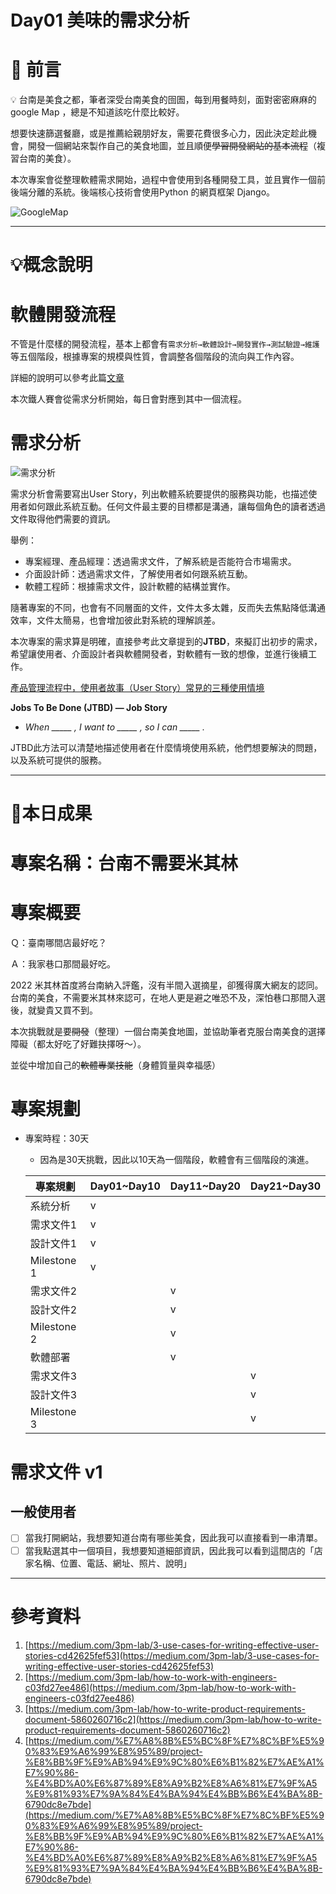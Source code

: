 # Day01 美味的需求分析


# 🏁 前言

<aside>
💡 台南是美食之都，筆者深受台南美食的囹圄，每到用餐時刻，面對密密麻麻的google Map ，總是不知道該吃什麼比較好。

想要快速篩選餐廳，或是推薦給親朋好友，需要花費很多心力，因此決定趁此機會，開發一個網站來製作自己的美食地圖，並且順便~~學習開發網站的基本流程~~（複習台南的美食）。

本次專案會從整理軟體需求開始，過程中會使用到各種開發工具，並且實作一個前後端分離的系統。後端核心技術會使用Python 的網頁框架 Django。

</aside>

![GoogleMap](Day01%20%E7%BE%8E%E5%91%B3%E7%9A%84%E9%9C%80%E6%B1%82%E5%88%86%E6%9E%90%206468cbfdc02e44ae91521c10c45a49f7/Untitled.png)

---

# 💡概念說明

# 軟體開發流程

不管是什麼樣的開發流程，基本上都會有`需求分析→軟體設計→開發實作→測試驗證→維護`等五個階段，根據專案的規模與性質，會調整各個階段的流向與工作內容。

詳細的說明可以參考此篇[文章](https://tw.alphacamp.co/blog/app-development-process)

本次鐵人賽會從需求分析開始，每日會對應到其中一個流程。

# 需求分析

![需求分析](Day01%20%E7%BE%8E%E5%91%B3%E7%9A%84%E9%9C%80%E6%B1%82%E5%88%86%E6%9E%90%206468cbfdc02e44ae91521c10c45a49f7/Untitled%201.png)

需求分析會需要寫出User Story，列出軟體系統要提供的服務與功能，也描述使用者如何跟此系統互動。任何文件最主要的目標都是溝通，讓每個角色的讀者透過文件取得他們需要的資訊。

舉例：

- 專案經理、產品經理：透過需求文件，了解系統是否能符合市場需求。
- 介面設計師：透過需求文件，了解使用者如何跟系統互動。
- 軟體工程師：根據需求文件，設計軟體的結構並實作。

隨著專案的不同，也會有不同層面的文件，文件太多太雜，反而失去焦點降低溝通效率，文件太簡易，也會增加彼此對系統的理解誤差。

本次專案的需求算是明確，直接參考此文章提到的**JTBD**，來擬訂出初步的需求，希望讓使用者、介面設計者與軟體開發者，對軟體有一致的想像，並進行後續工作。

[產品管理流程中，使用者故事（User Story）常見的三種使用情境](https://medium.com/3pm-lab/3-use-cases-for-writing-effective-user-stories-cd42625fef53)

**Jobs To Be Done (JTBD) — Job Story**

- *When _____ , I want to _____ , so I can _____ .*

JTBD此方法可以清楚地描述使用者在什麼情境使用系統，他們想要解決的問題，以及系統可提供的服務。

---

# 🌟本日成果

# 專案名稱：台南不需要米其林

# 專案概要

Ｑ：臺南哪間店最好吃？

Ａ：我家巷口那間最好吃。

2022 米其林首度將台南納入評鑑，沒有半間入選摘星，卻獲得廣大網友的認同。台南的美食，不需要米其林來認可，在地人更是避之唯恐不及，深怕巷口那間入選後，就變貴又買不到。

本次挑戰就是要~~開發~~（整理）一個台南美食地圖，並協助筆者克服台南美食的選擇障礙（都太好吃了好難抉擇呀～）。

並從中增加自己的~~軟體專業技能~~（身體質量與幸福感）

# 專案規劃

- 專案時程：30天
    - 因為是30天挑戰，因此以10天為一個階段，軟體會有三個階段的演進。
    
    | 專案規劃 | Day01~Day10 | Day11~Day20 | Day21~Day30 |
    | --- | --- | --- | --- |
    | 系統分析 | v |  |  |
    | 需求文件1 | v |  |  |
    | 設計文件1 | v |  |  |
    | Milestone 1  | v |  |  |
    | 需求文件2 |  | v |  |
    | 設計文件2 |  | v |  |
    | Milestone 2 |  | v |  |
    | 軟體部署 |  | v |  |
    | 需求文件3 |  |  | v |
    | 設計文件3 |  |  | v |
    | Milestone 3 |  |  | v |
    

# 需求文件 v1

## 一般使用者

- [ ]  當我打開網站，我想要知道台南有哪些美食，因此我可以直接看到一串清單。
- [ ]  當我點選其中一個項目，我想要知道細部資訊，因此我可以看到這間店的「店家名稱、位置、電話、網址、照片、說明」

---


# 參考資料
1. [https://medium.com/3pm-lab/3-use-cases-for-writing-effective-user-stories-cd42625fef53](https://medium.com/3pm-lab/3-use-cases-for-writing-effective-user-stories-cd42625fef53) 
2. [https://medium.com/3pm-lab/how-to-work-with-engineers-c03fd27ee486](https://medium.com/3pm-lab/how-to-work-with-engineers-c03fd27ee486) 
3. [https://medium.com/3pm-lab/how-to-write-product-requirements-document-5860260716c2](https://medium.com/3pm-lab/how-to-write-product-requirements-document-5860260716c2) 
4. [https://medium.com/%E7%A8%8B%E5%BC%8F%E7%8C%BF%E5%90%83%E9%A6%99%E8%95%89/project-%E8%BB%9F%E9%AB%94%E9%9C%80%E6%B1%82%E7%AE%A1%E7%90%86-%E4%BD%A0%E6%87%89%E8%A9%B2%E8%A6%81%E7%9F%A5%E9%81%93%E7%9A%84%E4%BA%94%E4%BB%B6%E4%BA%8B-6790dc8e7bde](https://medium.com/%E7%A8%8B%E5%BC%8F%E7%8C%BF%E5%90%83%E9%A6%99%E8%95%89/project-%E8%BB%9F%E9%AB%94%E9%9C%80%E6%B1%82%E7%AE%A1%E7%90%86-%E4%BD%A0%E6%87%89%E8%A9%B2%E8%A6%81%E7%9F%A5%E9%81%93%E7%9A%84%E4%BA%94%E4%BB%B6%E4%BA%8B-6790dc8e7bde)